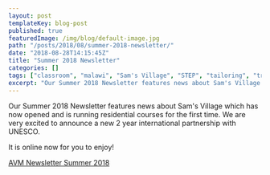 ```yaml
---
layout: post
templateKey: blog-post
published: true
featuredImage: /img/blog/default-image.jpg
path: "/posts/2018/08/summer-2018-newsletter/"
date: "2018-08-28T14:15:45Z"
title: "Summer 2018 Newsletter"
categories: []
tags: ["classroom", "malawi", "Sam's Village", "STEP", "tailoring", "training", "UNESCO"]
excerpt: "Our Summer 2018 Newsletter features news about Sam's Village which has now opened and is running re..."
---
```


Our Summer 2018 Newsletter features news about Sam's Village which has now opened and is running residential courses for the first time. We are very excited to announce a new 2 year international partnership with UNESCO.

It is online now for you to enjoy!

[AVM Newsletter Summer 2018](https://f000.backblazeb2.com/file/avm-wp-uploads/2018/08/AVM-Newsletter-Summer-2018.pdf)